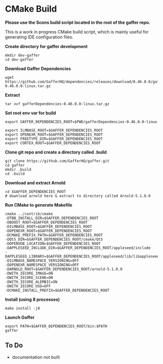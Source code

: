 # CMake Build


**Please use the Scons build script located in the root of the gaffer repo.**

This is a work in progress CMake build script, which is mainly useful for generating IDE configuration files.

**Create directory for gaffer development**

~~~
mkdir dev-gaffer
cd dev-gaffer
~~~

**Download Gaffer Dependencies**
~~~
wget https://github.com/GafferHQ/dependencies/releases/download/0.46.0.0/gafferDependencies-0.46.0.0-linux.tar.gz
~~~

**Extract**
~~~
tar xvf gafferDependencies-0.46.0.0-linux.tar.gz
~~~

**Set root env var for build**
~~~
export GAFFER_DEPENDENCIES_ROOT=$PWD/gafferDependencies-0.46.0.0-linux

export ILMBASE_ROOT=$GAFFER_DEPENDENCIES_ROOT
export OPENEXR_ROOT=$GAFFER_DEPENDENCIES_ROOT
export FREETYPE_DIR=$GAFFER_DEPENDENCIES_ROOT
export CORTEX_ROOT=$GAFFER_DEPENDENCIES_ROOT
~~~


**Clone git repo and create a directory called .build**

~~~
git clone https://github.com/GafferHQ/gaffer.git
cd gaffer
mkdir .build
cd .build
~~~

**Download and extract Arnold**
~~~
cd $GAFFER_DEPENDENCIES_ROOT
# download arnold here & extract to directory called Arnold-5.1.0.0
~~~

**Run CMake to generate Makefile**
~~~
cmake ../contrib/cmake
-DTBB_INSTALL_DIR=$GAFFER_DEPENDENCIES_ROOT
-DBOOST_ROOT=$GAFFER_DEPENDENCIES_ROOT
-DILMBASE_ROOT=$GAFFER_DEPENDENCIES_ROOT
-DOPENEXR_ROOT=$GAFFER_DEPENDENCIES_ROOT
-DCMAKE_PREFIX_PATH=$GAFFER_DEPENDENCIES_ROOT
-DQt5_DIR=$GAFFER_DEPENDENCIES_ROOT/cmake/Qt5
-DOPENVDB_LOCATION=$GAFFER_DEPENDENCIES_ROOT
-DAPPLESEED_INCLUDE_DIR=$GAFFER_DEPENDENCIES_ROOT/appleseed/include
-DAPPLESEED_LIBRARY=$GAFFER_DEPENDENCIES_ROOT/appleseed/lib/libappleseed.so
-DILMBASE_NAMESPACE_VERSIONING=OFF
-DOPENEXR_NAMESPACE_VERSIONING=OFF
-DARNOLD_ROOT=$GAFFER_DEPENDENCIES_ROOT/arnold-5.1.0.0
-DWITH_IECORE_IMAGE=ON
-DWITH_IECORE_SCENE=ON
-DWITH_IECORE_ALEMBIC=ON
-DWITH_IECORE_USD=OFF
-DCMAKE_INSTALL_PREFIX=$GAFFER_DEPENDENCIES_ROOT
~~~

**Install (using 8 processes)**

~~~
make install -j8
~~~

**Launch Gaffer**

~~~
export PATH=$GAFFER_DEPENDENCIES_ROOT/bin:$PATH
gaffer
~~~

## To Do

- documentation not built

